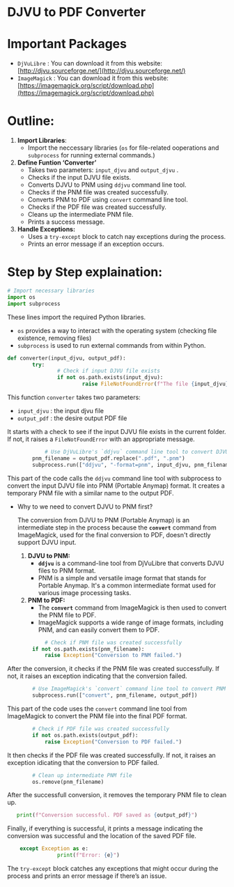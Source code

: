 # DJVU to PDF Converter

# Important Packages

- `DjVuLibre` : You can download it from this website: [http://djvu.sourceforge.net/](http://djvu.sourceforge.net/)
- `ImageMagick` : You can download it from this website: [https://imagemagick.org/script/download.php](https://imagemagick.org/script/download.php)

# Outline:

1. **Import Libraries**:
    - Import the neccessary libraries (`os`  for file-related ooperations and `subprocess`  for running external commands.)
2. **Define Funtion ‘Converter’**
    - Takes two parameters:  `input_djvu`  and `output_djvu` .
    - Checks if the input DJVU file exists.
    - Converts DJVU to PNM using `ddjvu`  command line tool.
    - Checks if the PNM file was created successfully.
    - Converts PNM to PDF using `convert`  command line tool.
    - Checks if the PDF file was created successfully.
    - Cleans up the intermediate PNM file.
    - Prints a success message.
3. **Handle Exceptions:**
    - Uses a `try-except`  block to catch nay exceptions during the process.
    - Prints an error message if an exception occurs.

# Step by Step explaination:

```python
# Import necessary libraries
import os
import subprocess
```

These lines import the required Python libraries. 

- `os`  provides a way to interact with the operating system (checking file existence, removing files)
- `subprocess` is used to run external commands from within Python.

```python
def converter(input_djvu, output_pdf):
		try:
				# Check if input DJVU file exists
				if not os.path.exists(input_djvu):
						raise FileNotFoundError(f"The file {input_djvu} does not exists.")
```

This function `converter`  takes two parameters:

- `input_djvu` : the input djvu file
- `output_pdf` : the desire output PDF file

It starts with a check to see if the input DJVU file exists in the current folder. If not, it raises a `FileNotFoundError`  with an appropriate message.

```python
  			# Use DjVuLibre's `ddjvu` command line tool to convert DJVU to PNM format
        pnm_filename = output_pdf.replace(".pdf", ".pnm")
        subprocess.run(["ddjvu", "-format=pnm", input_djvu, pnm_filename])
```

This part of the code calls the `ddjvu`  command line tool with subprocess to convert the input DJVU file into PNM (Portable Anymap) format. It creates a temporary PNM file with a similar name to the output PDF.

- Why to we need to convert DJVU to PNM first?
    
    The conversion from DJVU to PNM (Portable Anymap) is an intermediate step in the process because the **`convert`** command from ImageMagick, used for the final conversion to PDF, doesn't directly support DJVU input.
    
    1. **DJVU to PNM:**
        - **`ddjvu`** is a command-line tool from DjVuLibre that converts DJVU files to PNM format.
        - PNM is a simple and versatile image format that stands for Portable Anymap. It's a common intermediate format used for various image processing tasks.
    2. **PNM to PDF:**
        - The **`convert`** command from ImageMagick is then used to convert the PNM file to PDF.
        - ImageMagick supports a wide range of image formats, including PNM, and can easily convert them to PDF.

```python
		    # Check if PNM file was created successfully
        if not os.path.exists(pnm_filename):
            raise Exception("Conversion to PNM failed.")
```

After the conversion, it checks if the PNM file was created successfully. If not, it raises an exception indicating that the conversion failed.

```python
        # Use ImageMagick's `convert` command line tool to convert PNM to PDF
        subprocess.run(["convert", pnm_filename, output_pdf])
```

This part of the code uses the `convert`  command line tool from ImageMagick to convert the PNM file into the final PDF format.

```python
        # Check if PDF file was created successfully
        if not os.path.exists(output_pdf):
            raise Exception("Conversion to PDF failed.")
```

It then checks if the PDF file was created successfully. If not, it raises an exception idicating that the conversion to PDF failed.

```python
        # Clean up intermediate PNM file
        os.remove(pnm_filename)
```

After the successfull conversion, it removes the temporary PNM file to clean up.

```python
   print(f"Conversion successful. PDF saved as {output_pdf}")
```

Finally, if everything is successful, it prints a message indicating the conversion was successful and the location of the saved PDF file.

```python
    except Exception as e:
				print(f"Error: {e}")
```

The `try-except`  block catches any exceptions that might occur during the process and prints an error message if there’s an issue.